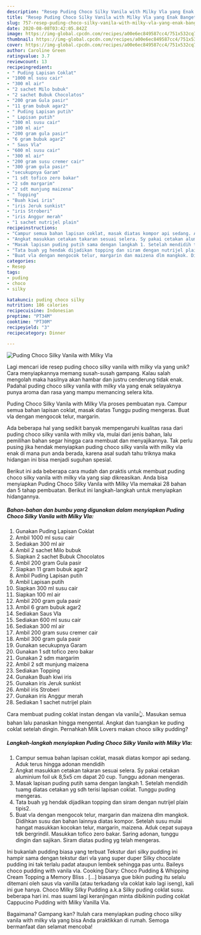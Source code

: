 ```yaml
---
description: "Resep Puding Choco Silky Vanila with Milky Vla yang Enak Banget"
title: "Resep Puding Choco Silky Vanila with Milky Vla yang Enak Banget"
slug: 757-resep-puding-choco-silky-vanila-with-milky-vla-yang-enak-banget
date: 2020-08-08T03:42:05.842Z
image: https://img-global.cpcdn.com/recipes/a00e6ec849587cc4/751x532cq70/puding-choco-silky-vanila-with-milky-vla-foto-resep-utama.jpg
thumbnail: https://img-global.cpcdn.com/recipes/a00e6ec849587cc4/751x532cq70/puding-choco-silky-vanila-with-milky-vla-foto-resep-utama.jpg
cover: https://img-global.cpcdn.com/recipes/a00e6ec849587cc4/751x532cq70/puding-choco-silky-vanila-with-milky-vla-foto-resep-utama.jpg
author: Caroline Green
ratingvalue: 3.7
reviewcount: 13
recipeingredient:
- " Puding Lapisan Coklat"
- "1000 ml susu cair"
- "300 ml air"
- "2 sachet Milo bubuk"
- "2 sachet Bubuk Chocolatos"
- "200 gram Gula pasir"
- "11 gram bubuk agar2"
- " Puding Lapisan putih"
- " Lapisan putih"
- "300 ml susu cair"
- "100 ml air"
- "200 gram gula pasir"
- "6 gram bubuk agar2"
- " Saus Vla"
- "600 ml susu cair"
- "300 ml air"
- "200 gram susu cremer cair"
- "300 gram gula pasir"
- "secukupnya Garam"
- "1 sdt tofico zero bakar"
- "2 sdm margarim"
- "2 sdt munjung maizena"
- " Topping"
- "Buah kiwi iris"
- "iris Jeruk sunkist"
- "iris Stroberi"
- "iris Anggur merah"
- "1 sachet nutrijel plain"
recipeinstructions:
- "Campur semua bahan lapisan coklat, masak diatas kompor api sedang. Aduk terus hingga adonan mendidih"
- "Angkat masukkan cetakan takaran sesuai selera. Sy pakai cetakan aluminium foil uk 8,5x5 cm dapat 20 cup. Tunggu adonan mengeras."
- "Masak lapisan puding putih sama dengan langkah 1. Setelah mendidih tuamg diatas cetakan yg sdh terisi lapisan coklat. Tunggu puding mengeras."
- "Tata buah yg hendak dijadikan topping dan siram dengan nutrijel plain tipis2."
- "Buat vla dengan mengocok telur, margarin dan maizena dlm mangkok. Didihkan susu dan bahan lainnya diatas kompor. Setelah susu mulai hangat masukkan kocokan telur, margarin, maizena. Aduk cepat supaya tdk bergrindil. Masukkan tofico zero bakar. Saring adonan, tunggu dingin dan sajikan. Siram diatas puding yg telah mengeras."
categories:
- Resep
tags:
- puding
- choco
- silky

katakunci: puding choco silky 
nutrition: 186 calories
recipecuisine: Indonesian
preptime: "PT34M"
cooktime: "PT30M"
recipeyield: "3"
recipecategory: Dinner

---
```



![Puding Choco Silky Vanila with Milky Vla](https://img-global.cpcdn.com/recipes/a00e6ec849587cc4/751x532cq70/puding-choco-silky-vanila-with-milky-vla-foto-resep-utama.jpg)

Lagi mencari ide resep puding choco silky vanila with milky vla yang unik? Cara menyiapkannya memang susah-susah gampang. Kalau salah mengolah maka hasilnya akan hambar dan justru cenderung tidak enak. Padahal puding choco silky vanila with milky vla yang enak selayaknya punya aroma dan rasa yang mampu memancing selera kita.

Puding Choco Silky Vanila with Milky Vla proses pembuatan nya. Campur semua bahan lapisan coklat, masak diatas Tunggu puding mengeras. Buat vla dengan mengocok telur, margarin.

Ada beberapa hal yang sedikit banyak mempengaruhi kualitas rasa dari puding choco silky vanila with milky vla, mulai dari jenis bahan, lalu pemilihan bahan segar hingga cara membuat dan menyajikannya. Tak perlu pusing jika hendak menyiapkan puding choco silky vanila with milky vla enak di mana pun anda berada, karena asal sudah tahu triknya maka hidangan ini bisa menjadi suguhan spesial.


Berikut ini ada beberapa cara mudah dan praktis untuk membuat puding choco silky vanila with milky vla yang siap dikreasikan. Anda bisa menyiapkan Puding Choco Silky Vanila with Milky Vla memakai 28 bahan dan 5 tahap pembuatan. Berikut ini langkah-langkah untuk menyiapkan hidangannya.

<!--inarticleads1-->

##### Bahan-bahan dan bumbu yang digunakan dalam menyiapkan Puding Choco Silky Vanila with Milky Vla:

1. Gunakan  Puding Lapisan Coklat
1. Ambil 1000 ml susu cair
1. Sediakan 300 ml air
1. Ambil 2 sachet Milo bubuk
1. Siapkan 2 sachet Bubuk Chocolatos
1. Ambil 200 gram Gula pasir
1. Siapkan 11 gram bubuk agar2
1. Ambil  Puding Lapisan putih
1. Ambil  Lapisan putih
1. Siapkan 300 ml susu cair
1. Siapkan 100 ml air
1. Ambil 200 gram gula pasir
1. Ambil 6 gram bubuk agar2
1. Sediakan  Saus Vla
1. Sediakan 600 ml susu cair
1. Sediakan 300 ml air
1. Ambil 200 gram susu cremer cair
1. Ambil 300 gram gula pasir
1. Gunakan secukupnya Garam
1. Gunakan 1 sdt tofico zero bakar
1. Gunakan 2 sdm margarim
1. Ambil 2 sdt munjung maizena
1. Sediakan  Topping
1. Gunakan Buah kiwi iris
1. Gunakan iris Jeruk sunkist
1. Ambil iris Stroberi
1. Gunakan iris Anggur merah
1. Sediakan 1 sachet nutrijel plain


Cara membuat puding coklat instan dengan vla vanila👆. Masukan semua bahan lalu panaskan hingga mengental. Angkat dan tuangkan ke puding coklat setelah dingin. Pernahkah Milk Lovers makan choco silky pudding? 

<!--inarticleads2-->

##### Langkah-langkah menyiapkan Puding Choco Silky Vanila with Milky Vla:

1. Campur semua bahan lapisan coklat, masak diatas kompor api sedang. Aduk terus hingga adonan mendidih
1. Angkat masukkan cetakan takaran sesuai selera. Sy pakai cetakan aluminium foil uk 8,5x5 cm dapat 20 cup. Tunggu adonan mengeras.
1. Masak lapisan puding putih sama dengan langkah 1. Setelah mendidih tuamg diatas cetakan yg sdh terisi lapisan coklat. Tunggu puding mengeras.
1. Tata buah yg hendak dijadikan topping dan siram dengan nutrijel plain tipis2.
1. Buat vla dengan mengocok telur, margarin dan maizena dlm mangkok. Didihkan susu dan bahan lainnya diatas kompor. Setelah susu mulai hangat masukkan kocokan telur, margarin, maizena. Aduk cepat supaya tdk bergrindil. Masukkan tofico zero bakar. Saring adonan, tunggu dingin dan sajikan. Siram diatas puding yg telah mengeras.


Ini bukanlah pudding biasa yang terbuat Tekstur dari silky pudding ini hampir sama dengan tekstur dari vla yang super duper Silky chocolate pudding ini tak terlalu padat ataupun lembek sehingga pas untu. Baileys choco pudding with vanila vla. Cooking Diary: Choco Pudding &amp; Whipping Cream Topping  a Memory Bliss . […] biasanya gue bikin puding itu selalu ditemani oleh saus vla vanilla (atau terkadang vla coklat kalo lagi iseng), kali ini gue hanya. Choco Milky Silky Pudding a.k.a Silky puding coklat susu. beberapa hari ini. mas suami lagi keranjingan minta dibikinin puding coklat Cappucino Pudding with Milky Vanilla Vla. 

Bagaimana? Gampang kan? Itulah cara menyiapkan puding choco silky vanila with milky vla yang bisa Anda praktikkan di rumah. Semoga bermanfaat dan selamat mencoba!
